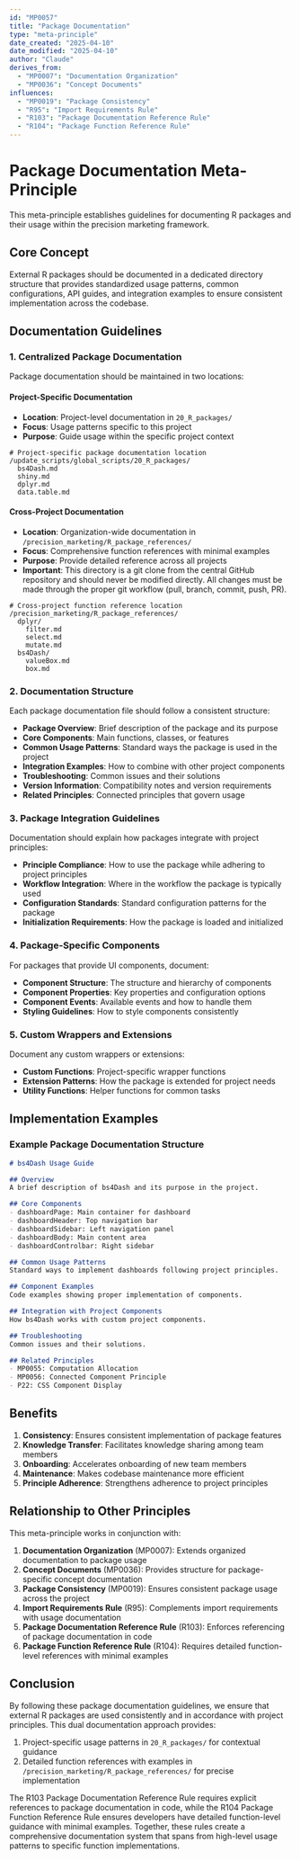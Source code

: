 ```yaml
---
id: "MP0057"
title: "Package Documentation"
type: "meta-principle"
date_created: "2025-04-10"
date_modified: "2025-04-10"
author: "Claude"
derives_from:
  - "MP0007": "Documentation Organization"
  - "MP0036": "Concept Documents"
influences:
  - "MP0019": "Package Consistency"
  - "R95": "Import Requirements Rule"
  - "R103": "Package Documentation Reference Rule"
  - "R104": "Package Function Reference Rule"
---
```


# Package Documentation Meta-Principle

This meta-principle establishes guidelines for documenting R packages and their usage within the precision marketing framework.

## Core Concept

External R packages should be documented in a dedicated directory structure that provides standardized usage patterns, common configurations, API guides, and integration examples to ensure consistent implementation across the codebase.

## Documentation Guidelines

### 1. Centralized Package Documentation

Package documentation should be maintained in two locations:

#### Project-Specific Documentation
- **Location**: Project-level documentation in `20_R_packages/`
- **Focus**: Usage patterns specific to this project
- **Purpose**: Guide usage within the specific project context

```
# Project-specific package documentation location
/update_scripts/global_scripts/20_R_packages/
  bs4Dash.md
  shiny.md
  dplyr.md
  data.table.md
```

#### Cross-Project Documentation
- **Location**: Organization-wide documentation in `/precision_marketing/R_package_references/`
- **Focus**: Comprehensive function references with minimal examples
- **Purpose**: Provide detailed reference across all projects
- **Important**: This directory is a git clone from the central GitHub repository and should never be modified directly. All changes must be made through the proper git workflow (pull, branch, commit, push, PR).

```
# Cross-project function reference location
/precision_marketing/R_package_references/
  dplyr/
    filter.md
    select.md
    mutate.md
  bs4Dash/
    valueBox.md
    box.md
```

### 2. Documentation Structure

Each package documentation file should follow a consistent structure:

- **Package Overview**: Brief description of the package and its purpose
- **Core Components**: Main functions, classes, or features
- **Common Usage Patterns**: Standard ways the package is used in the project
- **Integration Examples**: How to combine with other project components
- **Troubleshooting**: Common issues and their solutions
- **Version Information**: Compatibility notes and version requirements
- **Related Principles**: Connected principles that govern usage

### 3. Package Integration Guidelines

Documentation should explain how packages integrate with project principles:

- **Principle Compliance**: How to use the package while adhering to project principles
- **Workflow Integration**: Where in the workflow the package is typically used
- **Configuration Standards**: Standard configuration patterns for the package
- **Initialization Requirements**: How the package is loaded and initialized

### 4. Package-Specific Components

For packages that provide UI components, document:

- **Component Structure**: The structure and hierarchy of components
- **Component Properties**: Key properties and configuration options
- **Component Events**: Available events and how to handle them
- **Styling Guidelines**: How to style components consistently

### 5. Custom Wrappers and Extensions

Document any custom wrappers or extensions:

- **Custom Functions**: Project-specific wrapper functions
- **Extension Patterns**: How the package is extended for project needs
- **Utility Functions**: Helper functions for common tasks

## Implementation Examples

### Example Package Documentation Structure

```markdown
# bs4Dash Usage Guide

## Overview
A brief description of bs4Dash and its purpose in the project.

## Core Components
- dashboardPage: Main container for dashboard
- dashboardHeader: Top navigation bar
- dashboardSidebar: Left navigation panel
- dashboardBody: Main content area
- dashboardControlbar: Right sidebar

## Common Usage Patterns
Standard ways to implement dashboards following project principles.

## Component Examples
Code examples showing proper implementation of components.

## Integration with Project Components
How bs4Dash works with custom project components.

## Troubleshooting
Common issues and their solutions.

## Related Principles
- MP0055: Computation Allocation
- MP0056: Connected Component Principle
- P22: CSS Component Display
```

## Benefits

1. **Consistency**: Ensures consistent implementation of package features
2. **Knowledge Transfer**: Facilitates knowledge sharing among team members
3. **Onboarding**: Accelerates onboarding of new team members
4. **Maintenance**: Makes codebase maintenance more efficient
5. **Principle Adherence**: Strengthens adherence to project principles

## Relationship to Other Principles

This meta-principle works in conjunction with:

1. **Documentation Organization** (MP0007): Extends organized documentation to package usage
2. **Concept Documents** (MP0036): Provides structure for package-specific concept documentation
3. **Package Consistency** (MP0019): Ensures consistent package usage across the project
4. **Import Requirements Rule** (R95): Complements import requirements with usage documentation
5. **Package Documentation Reference Rule** (R103): Enforces referencing of package documentation in code
6. **Package Function Reference Rule** (R104): Requires detailed function-level references with minimal examples

## Conclusion

By following these package documentation guidelines, we ensure that external R packages are used consistently and in accordance with project principles. This dual documentation approach provides:

1. Project-specific usage patterns in `20_R_packages/` for contextual guidance
2. Detailed function references with examples in `/precision_marketing/R_package_references/` for precise implementation

The R103 Package Documentation Reference Rule requires explicit references to package documentation in code, while the R104 Package Function Reference Rule ensures developers have detailed function-level guidance with minimal examples. Together, these rules create a comprehensive documentation system that spans from high-level usage patterns to specific function implementations.
